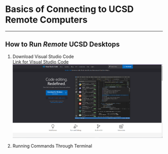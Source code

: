 # Basics of Connecting to UCSD Remote Computers
---
## How to Run *Remote* UCSD Desktops
1) Download Visual Studio Code  
   [Link for Visual Studio Code](https://code.visualstudio.com/)  
   <img src='VS_Code.png' title='VS_Code Download' width='' alt='VS_Code Download' /> 

2) Running Commands Through Terminal


